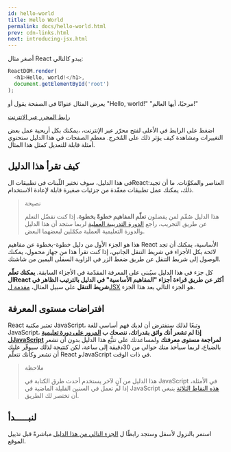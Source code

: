```yaml
---
id: hello-world
title: Hello World
permalink: docs/hello-world.html
prev: cdn-links.html
next: introducing-jsx.html
---
```


أصغر مثال React يبدو كالتالي:

```js
ReactDOM.render(
  <h1>Hello, world!</h1>,
  document.getElementById('root')
);
```

يعرض المثال عنوانًا في الصفحة يقول أو "Hello, world!"
"مرحبًا، أيها العالم!"

[رابط المحرر عبر الانترنت](codepen://hello-world)

اضغط على الرابط في الأعلى لفتح محرّر عبر الإنترنت،
،يمكنك بكل أريحية عمل بعض التغييرات
ومشاهدة كيف يؤثر ذلك على المُخرج.
معظم الصفحات في هذا الدليل ستحتوي أمثلة قابلة للتعديل كمثل هذا المثال.

## كيف تقرأ هذا الدليل
في هذا الدليل، سوف نختبر اللّبنات في تطبيقات الReact:العناصر والمكوِّنات. ما أن تجيد ذلك، يمكنك عمل تطبيقات معقّدة من جزئيات صغيرة قابلة لإعادة الاستخدام.

> نصيحة
>
>هذا الدليل صُمِّم لمن يفضلون **تعلّم المفاهيم خطوةً بخطوة**، إذا كنت تفضّل التعلم عن طريق التجريب، راجع
>[الدورة التدريبية العملية](/tutorial/tutorial.html)
>لربما ستجد أن هذا الدليل والدورة التعليمية العملية مكمّلين لبعضهما البعض.

هذا هو الجزء الأول من دليل خطوة-بخطوة عن مفاهيم React  الأساسية، يمكنك أن تجد لائحة بكل الأجزاء في شريط التنقل الجانبي، إذا كنت تقرأ هذا من جهاز محمول، يمكنك الوصول إلى شريط التنقل عن طريق ضغط الزر في الزاوية السفلى اليمين من شاشتك.

كل جزء في هذا الدليل سيُبنى على المعرفة المقدّمة في الأجزاء السابقة. **يمكنك تعلّم الReact أكثر عن طريق قراءة أجزاء "المفاهيم الأساسية" في الدليل بالترتيب الظاهر في شريط التنقل** على سبيل المثال،
 [مقدمة لJSX](/docs/introducing-jsx.html)
هو الجزء التالي بعد هذا الجزء.


## افتراضات مستوى المعرفة

React تعتبر مكتبة JavaScript، وتبعًا لذلك سنفترض أن لديك فهم أساسي للغة JavaScript، **إذا لم تشعر أنك واثق بقدراتك، ننصحك ب [المرور على دورة تعليمية لJavaScript](https://developer.mozilla.org/en-US/docs/Web/JavaScript/A_re-introduction_to_JavaScript) لمراجعة مستوى معرفتك**  ولمساعدتك على تتبُّع هذا الدليل بدون أن تشعر بالضياع، لربما سيأخذ منك حوالي من 30دقيقة إلى ساعة، لكن كنتيجة لذلك سيوفّر عليك أن تشعر وكأنك تتعلّم React وJavaScript في ذات الوقت.

>ملاحظة
>
>هذا الدليل من آنٍ لآخر يستخدم أحدث طرق الكتابة في JavaScript في الأمثلة، إذا لم تعمل في السنين القليلة الماضية في JavaScript
[هذه النقاط الثلاثة](https://gist.github.com/gaearon/683e676101005de0add59e8bb345340c) ينبغي أن تختصر لك الطريق.


## لنبـــــدأ

استمر بالنزول لأسفل وستجد رابطًا  ل [الجزء التالي من هذا الدليل](/docs/introducing-jsx.html) مباشرةً قبل تذييل الموقع.
